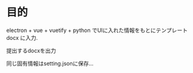 # 目的
 electron + vue + vuetify + python でUIに入れた情報をもとにテンプレートdocx
 に入力.

 提出するdocxを出力

 同じ固有情報はsetting.jsonに保存...




